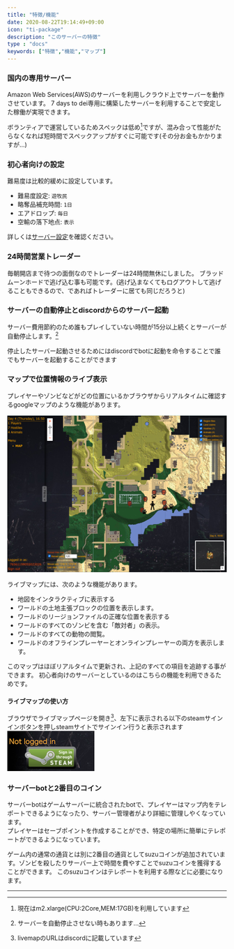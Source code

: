 ```yaml
---
title: "特徴/機能"
date: 2020-08-22T19:14:49+09:00
icon: "ti-package"
description: "このサーバーの特徴"
type : "docs"
keywords: ["特徴","機能","マップ"]
---
```



### 国内の専用サーバー

Amazon Web Services(AWS)のサーバーを利用しクラウド上でサーバーを動作させています。 7 days to dei専用に構築したサーバーを利用することで安定した稼働が実現できます。

ボランティアで運営しているためスペックは低め[^a]ですが、混み合って性能がたらなくなれば短時間でスペックアップがすぐに可能です(その分お金もかかりますが...)

### 初心者向けの設定

難易度は比較的緩めに設定しています。
- 難易度設定: `遊牧民`
- 略奪品補充時間: `1日`
- エアドロップ: `毎日`
- 空輸の落下地点: `表示`

詳しくは[サーバー設定](/settings/pvp01)を確認ください。


### 24時間営業トレーダー

毎朝開店まで待つの面倒なのでトレーダーは24時間無休にしました。 
ブラッドムーンホードで逃げ込む事も可能です。(逃げ込まなくてもログアウトして逃げることもできるので、であればトレーダーに居ても同じだろうと)

### サーバーの自動停止とdiscordからのサーバー起動

サーバー費用節約のため誰もプレイしていない時間が15分以上続くとサーバーが自動停止します。[^b]

停止したサーバー起動させるためにはdiscordでbotに起動を命令することで誰でもサーバーを起動することができます　

### マップで位置情報のライブ表示

プレイヤーやゾンビなどがどの位置にいるかブラウザからリアルタイムに確認するgoogleマップのような機能があります。

![live map](/images/livemap.png)

ライブマップには、次のような機能があります。

- 地図をインタラクティブに表示する
- ワールドの土地主張ブロックの位置を表示します。
- ワールドのリージョンファイルの正確な位置を表示する
- ワールドのすべてのゾンビを含む「敵対者」の表示。
- ワールドのすべての動物の閲覧。
- ワールドのオフラインプレーヤーとオンラインプレーヤーの両方を表示します。

このマップはほぼリアルタイムで更新され、上記のすべての項目を追跡する事ができます。 
初心者向けのサーバーとしているのはこちらの機能を利用できるためです。

#### ライブマップの使い方

ブラウザでライブマップページを開き[^c]、左下に表示される以下のsteamサインインボタンを押しsteamサイトでサインイン行うと表示されます
![livemap_login](/images/livemap_login.png)

### サーバーbotと2番目のコイン	

サーバーbotはゲームサーバーに統合されたbotで、プレイヤーはマップ内をテレポートできるようになったり、サーバー管理者がより詳細に管理しやくなっています。	
プレイヤーはセーブポイントを作成することができ、特定の場所に簡単にテレポートができるようになっています。	

ゲーム内の通常の通貨とは別に2番目の通貨としてsuzuコインが追加されています。ゾンビを殺したりサーバー上で時間を費やすことでsuzuコインを獲得することができます。 このsuzuコインはテレポートを利用する際などに必要になります。

---
[^a]: 現在はm2.xlarge(CPU:2Core,MEM:17GB)を利用しています
[^b]: サーバーを自動停止させない時もあります…
[^c]: livemapのURLはdiscordに記載しています



